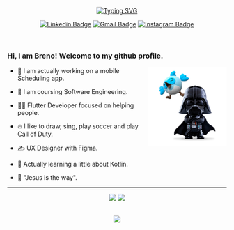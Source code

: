 <!-- <p align="left"> <img src="https://komarev.com/ghpvc/?username=BrenoItalo16&color=405DE6" alt="Profile views" />
<a href="https://github.com/JoaoBatistaJr/JoaoBatistaJr/blob/master/README-en.md"><img width="25" height="25" align="right" src="https://img.icons8.com/color/25/usa.png" alt="usa"/>
</p> -->
<p align="center" >
 <a href="https://git.io/typing-svg"><img src="https://readme-typing-svg.demolab.com?font=Fira+sans&size=26&duration=3000&pause=300&color=A946EB&center=true&vCenter=true&width=460&lines=Flutter%20developer;Prototyping%20with%20Figma;UI/UX%20Expert" alt="Typing SVG" /></a>
</p>

<div align="center">

  [![Linkedin Badge](https://img.shields.io/badge/-brenoitalo16-A946EB?style=flat&logo=Linkedin&logoColor=white&link=https://www.linkedin.com/in/brenoitalo16)](https://www.linkedin.com/in/brenoitalo16)
  [![Gmail Badge](https://img.shields.io/badge/-contato@brenoitalo.com-A946EB?style=flat&logo=Gmail&logoColor=white&link=mailto:brenoitalo.dev@gmail.com)](mailto:brenoitalo.dev@gmail.com)
  [![Instagram Badge](https://img.shields.io/badge/-brenoitalo16-A946EB?style=flat&logo=Instagram&logoColor=white&link=https://www.instagram.com/brenoitalo16)](https://www.instagram.com/brenoitalo16)

</div>

<div>
<!--   <picture> <img align="right" src="https://github.com/7oSkaaa/7oSkaaa/blob/main/Images/Right_Side.gif?raw=true" width = 300px> </picture> -->
</div>

<br>

<h3>Hi, I am Breno! Welcome to my github profile.</h3>

<img height="180em" align="right" src="https://raw.githubusercontent.com/BrenoItalo16/BrenoItalo16/main/.github/workflows/dart_whoisdash.png"/>

<p>
  
- 🔭 I am actually working on a mobile Scheduling app.
  
- 🌱 I am coursing Software Engineering.

- 👨‍💻 Flutter Developer focused on helping people.

- 🔥 I like to draw, sing, play soccer and play Call of Duty.
 
- ✍️ UX Designer  with Figma.
 
- 📄 Actually learning a little about Kotlin.

- 🙏 "Jesus is the way".

</p>

 ---
 
<div align="center">

<img height="200em" src="https://github-readme-stats.vercel.app/api?username=BrenoItalo16&show_icons=true&theme=dracula"/>
<img height="200em" src="https://github-readme-stats.vercel.app/api/top-langs/?username=BrenoItalo16&theme=dracula"/>
<br><br>

</div>

 <p align="center">
   <a href="https://skillicons.dev">
     <img src="https://skillicons.dev/icons?i=flutter,dart,firebase,go,aws,gcp,figma,git,regex,blender,javascript,androidstudio,vscode" />
   </a>
 </p>
